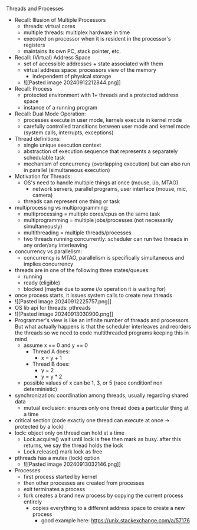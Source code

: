 Threads and Processes
- Recall: Illusion of Multiple Processors
	- threads: virtual cores
	- multiple threads: multiplex hardware in time
	- executed on processor when it is resident in the processor's registers
	- maintains its own PC, stack pointer, etc.
- Recall: (Virtual) Address Space
	- set of accessible addresses + state associated with them
	- virtual address space: processors view of the memory
		- independent of physical storage
	- ![[Pasted image 20240912212844.png]]
- Recall: Process
	- protected environment with 1+ threads and a protected address space
	- instance of a running program
- Recall: Dual Mode Operation:
	- processes execute in user mode, kernels execute in kernel mode
	- carefully controlled transitions between user mode and kernel mode (system calls, interrupts, exceptions)
- Thread definitions:
	- single unique execution context
	- abstraction of execution sequence that represents a separately schedulable task
	- mechanism of concurrency (overlapping execution) but can also run in parallel (simultaneous execution)
- Motivation for Threads:
	- OS's need to handle multiple things at once (mouse, i/o, MTAO)
		- network servers, parallel programs, user interface (mouse, mic, camera)
	- threads can represent one thing or task
- multiprocessing vs multiprogramming:
	- multiprocessing = multiple cores/cpus on the same task
	- multiprogramming = multiple jobs/processes (not necessarily simultaneously)
	- multithreading = multiple threads/processes
	- two threads running concurrently: scheduler can run two threads in any order/any interleaving
- concurrency vs parallelism:
	- concurrency is MTAO, parallelism is specifically simultaneous and implies concurrency
- threads are in one of the following three states/queues:
	- running
	- ready (eligible)
	- blocked (maybe due to some i/o operation it is waiting for)
- once process starts, it issues system calls to create new threads
- ![[Pasted image 20240912225757.png]]
- OS lib api for threads: pthreads
- ![[Pasted image 20240913030900.png]]
- Programmer's view is like an infinite number of threads and processors. But what actually happens is that the scheduler interleaves and reorders the threads so we need to code multithreaded programs keeping this in mind
	- assume x == 0 and y == 0
		- Thread A does:
			- x = y + 1
		- Thread B does:
			- y = 2
			- y = y * 2
	- possible values of x can be 1, 3, or 5 (race condition! non deterministic)
- synchronization: coordination among threads, usually regarding shared data
	- mutual exclusion: ensures only one thread does a particular thing at a time
- critical section (code exactly one thread can execute at once -> protected by a lock)
- lock: object only on thread can hold at a time
	- Lock.acquire() wait until lock is free then mark as busy. after this returns, we say the thread holds the lock
	- Lock.release() mark lock as free
- pthreads has a mutex (lock) option
	- ![[Pasted image 20240913032146.png]]
- Processes
	- first process started by kernel
	- then other processes are created from processes
	- exit terminates a process
	- fork creates a brand new process by copying the current process entirely
		- copies everything to a different address space to create a new process
			- good example here: https://unix.stackexchange.com/a/57176

